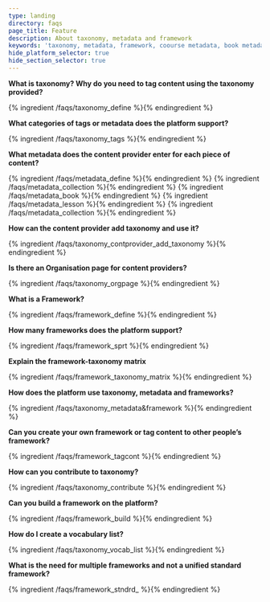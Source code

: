 ```yaml
---
type: landing
directory: faqs
page_title: Feature
description: About taxonomy, metadata and framework
keywords: 'taxonomy, metadata, framework, coourse metadata, book metadata, collection metadata, lesson metadata, contribute taxonomy, different frameworks, tags, tagging on platform, add taxonomy, create vocabulary list, vocabulary list'
hide_platform_selector: true
hide_section_selector: true
---
```


**What is taxonomy? Why do you need to tag content using the taxonomy provided?**

{% ingredient /faqs/taxonomy_define %}{% endingredient %}

**What categories of tags or metadata does the platform support?**

{% ingredient /faqs/taxonomy_tags %}{% endingredient %}

**What metadata does the content provider enter for each piece of content?**

{% ingredient /faqs/metadata_define %}{% endingredient %}
{% ingredient /faqs/metadata_collection %}{% endingredient %}
{% ingredient /faqs/metadata_book %}{% endingredient %}
{% ingredient /faqs/metadata_lesson %}{% endingredient %}
{% ingredient /faqs/metadata_collection %}{% endingredient %}

**How can the content provider add taxonomy and use it?**

{% ingredient /faqs/taxonomy_contprovider_add_taxonomy %}{% endingredient %}

**Is there an Organisation page for content providers?**

{% ingredient /faqs/taxonomy_orgpage %}{% endingredient %}

**What is a Framework?**

{% ingredient /faqs/framework_define %}{% endingredient %}

**How many frameworks does the platform support?**

{% ingredient /faqs/framework_sprt %}{% endingredient %}

**Explain the framework-taxonomy matrix**

{% ingredient /faqs/framework_taxonomy_matrix %}{% endingredient %}

**How does the platform use taxonomy, metadata and frameworks?**

{% ingredient /faqs/taxonomy_metadata&framework %}{% endingredient %}

**Can you create your own framework or tag content to other people’s framework?**

{% ingredient /faqs/framework_tagcont %}{% endingredient %}

**How can you contribute to taxonomy?**

{% ingredient /faqs/taxonomy_contribute %}{% endingredient %}

**Can you build a framework on the platform?**

{% ingredient /faqs/framework_build %}{% endingredient %}

**How do I create a vocabulary list?**

{% ingredient /faqs/taxonomy_vocab_list %}{% endingredient %}

**What is the need for multiple frameworks and not a unified standard framework?**

{% ingredient /faqs/framework_stndrd_ %}{% endingredient %}



